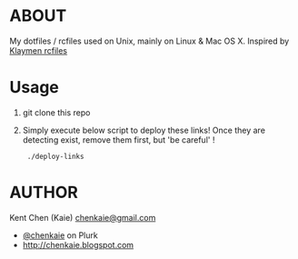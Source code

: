 ABOUT
=====

My dotfiles / rcfiles used on Unix, mainly on Linux & Mac OS X. 
Inspired by [Klaymen rcfiles](http://github.com/chenkaie/rcfiles/tree/master)

Usage
=====

1. git clone this repo 

2. Simply execute below script to deploy these links! Once they are detecting exist, remove them first, but 'be careful' !

        ./deploy-links

AUTHOR
======

Kent Chen (Kaie) <chenkaie@gmail.com>

* [@chenkaie](http://www.plurk.com/chenkaie) on Plurk 
* <http://chenkaie.blogspot.com>

